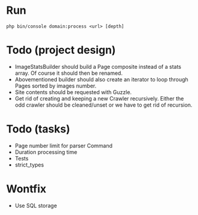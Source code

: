# Run

```
php bin/console domain:process <url> [depth]
```


# Todo (project design)

* ImageStatsBuilder should build a Page composite instead of a stats array. Of course it should then be renamed.
* Abovementioned builder should also create an iterator to loop through Pages sorted by images number.
* Site contents should be requested with Guzzle.
* Get rid of creating and keeping a new Crawler recursively. Either the odd crawler should be cleaned/unset or we have to get rid of recursion.


# Todo (tasks)

* Page number limit for parser Command
* Duration processing time
* Tests
* strict_types


# Wontfix

* Use SQL storage
